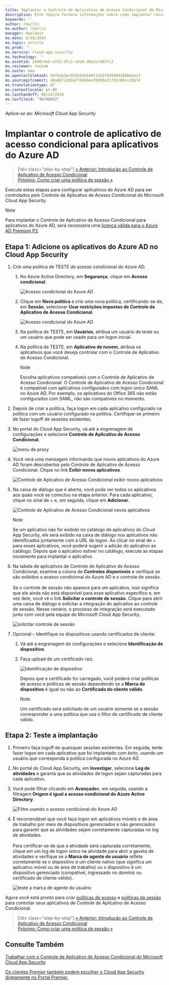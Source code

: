 ```yaml
---
title: Implantar o Controle de Aplicativo de Acesso Condicional do Microsoft Cloud App Security para aplicativos do Azure AD | Microsoft Docs
description: Este tópico fornece informações sobre como implantar recursos de proxy reverso do Controle de Aplicativo de Acesso Condicional do Microsoft Cloud App Security para aplicativos do Azure AD.
keywords: ''
author: rkarlin
ms.author: rkarlin
manager: mbaldwin
ms.date: 6/18/2018
ms.topic: article
ms.prod: ''
ms.service: cloud-app-security
ms.technology: ''
ms.assetid: 2490c5e5-e723-4fc2-a5e0-d0a3a7d01fc2
ms.reviewer: reutam
ms.suite: ems
ms.openlocfilehash: 54fbda3ec925643e640f31b5f6493843886dea13
ms.sourcegitcommit: 49a06f2169af74304eef0288e31783c06ccd3b74
ms.translationtype: HT
ms.contentlocale: pt-BR
ms.lasthandoff: 06/24/2018
ms.locfileid: "36746952"
---
```

*Aplica-se ao: Microsoft Cloud App Security*

# <a name="deploy-conditional-access-app-control-for-azure-ad-apps"></a>Implantar o controle de aplicativo de acesso condicional para aplicativos do Azure AD

>[!div class="step-by-step"]
[« Anterior: Introdução ao Controle de Aplicativo de Acesso Condicional](proxy-intro-aad.md)<br>
[Próximo: Como criar uma política de sessão »](session-policy-aad.md)


Execute estas etapas para configurar aplicativos do Azure AD para ser controlados pelo Controle de Aplicativo de Acesso Condicional do Microsoft Cloud App Security.

> [!NOTE]
> Para implantar o Controle de Aplicativo de Acesso Condicional para aplicativos do Azure AD, será necessária uma [licença válida para o Azure AD Premium P2](https://docs.microsoft.com/azure/active-directory/license-users-groups).

## <a name="step-1-add-azure-ad-apps-in-cloud-app-security"></a>Etapa 1: Adicione os aplicativos do Azure AD no Cloud App Security  

1. Crie uma política de TESTE de acesso condicional do Azure AD.

   1. No Azure Active Directory, em **Segurança**, clique em **Acesso condicional**.

      ![Acesso condicional do Azure AD](./media/aad-conditional-access.png)

   2. Clique em **Nova política** e crie uma nova política, certificando-se de, em **Sessão**, selecionar **Usar restrições impostas de Controle de Aplicativo de Acesso Condicional**.

      ![Acesso condicional do Azure AD](./media/proxy-deploy-restrictions-aad.png)

   3. Na política de TESTE, em **Usuários**, atribua um usuário de teste ou um usuário que pode ser usado para um logon inicial.
    
   4. Na política de TESTE, em **Aplicativo de nuvem**, atribua os aplicativos que você deseja controlar com o Controle de Aplicativo de Acesso Condicional. 

      > [!NOTE]
      >Escolha aplicativos compatíveis com o Controle de Aplicativo de Acesso Condicional. O Controle de Aplicativo de Acesso Condicional é compatível com aplicativos configurados com logon único SAML no Azure AD. Por exemplo, os aplicativos do Office 365 não estão configurados com SAML, não são compatíveis no momento.


2. Depois de criar a política, faça logon em cada aplicativo configurado na política com um usuário configurado na política. Certifique-se primeiro de fazer logoff de sessões existentes.

3. No portal do Cloud App Security, vá até a engrenagem de configurações e selecione **Controle de Aplicativo de Acesso Condicional**. 
    
     ![menu de proxy](./media/proxy-menu.png)

4. Você verá uma mensagem informando que novos aplicativos do Azure AD foram descobertos pelo Controle de Aplicativo de Acesso Condicional. Clique no link **Exibir novos aplicativos**.

   ![Controle de Aplicativo de Acesso Condicional exibir novos aplicativos](./media/proxy-view-new-apps.png)

5. Na caixa de diálogo que é aberta, você pode ver todos os aplicativos aos quais você se conectou na etapa anterior. Para cada aplicativo, clique no sinal de + e, em seguida, clique em **Adicionar**.

   ![Controle de Aplicativo de Acesso Condicional novos aplicativos](./media/proxy-new-app.png)

   > [!NOTE]
   > Se um aplicativo não for exibido no catálogo de aplicativos do Cloud App Security, ele será exibido na caixa de diálogo nos aplicativos não identificados juntamente com a URL de logon. Ao clicar no sinal de + para esses aplicativos, você poderá sugerir a adição do aplicativo ao catálogo. Depois que o aplicativo estiver no catálogo, execute as etapas novamente para implantar o aplicativo. 

6. Na tabela de aplicativos de Controle de Aplicativo de Acesso Condicional, examine a coluna de **Controles disponíveis** e verifique se são exibidos o acesso condicional do Azure AD e o controle de sessão. <br></br>Se o controle de sessão não aparece para um aplicativo, isso significa que ele ainda não está disponível para esse aplicativo específico e, em vez dele, você vê o link **Solicitar o controle de sessão**. Clique para abrir uma caixa de diálogo e solicitar a integração do aplicativo ao controle de sessão. Nesse cenário, o processo de integração será executado junto com você pela equipe do Microsoft Cloud App Security.
  
   ![solicitar controle de sessão](./media/proxy-view-new-apps.png)

7. Opcional – Identifique os dispositivos usando certificados de cliente:

   1. Vá até a engrenagem de configurações e selecione **Identificação de dispositivo**.

   2. Faça upload de um certificado raiz.

      ![Identificação de dispositivo](./media/device-identification.png)
 
      Depois que o certificado for carregado, você poderá criar políticas de acesso e políticas de sessão dependendo se a **Marca do dispositivo** é igual ou não ao **Certificado do cliente válido**.
 
      > [!NOTE]
      >Um certificado será solicitado de um usuário somente se a sessão corresponder a uma política que usa o filtro de certificado de cliente válido. 

## <a name="step-2-test-the-deployment"></a>Etapa 2: Teste a implantação

1. Primeiro faça logoff de quaisquer sessões existentes. Em seguida, tente fazer logon em cada aplicativo que foi implantado com êxito, usando um usuário que corresponda à política configurada no Azure AD. 

2. No portal do Cloud App Security, em **Investigar**, selecione **Log de atividades** e garanta que as atividades de logon sejam capturadas para cada aplicativo.

3. Você pode filtrar clicando em **Avançado**e, em seguida, usando a filtragem **Origem é igual a acesso condicional do Azure Active Directory**.

    ![Filtre usando o acesso condicional do Azure AD](./media/sso-logon.png)

4. É recomendável que você faça logon em aplicativos móveis e de área de trabalho por meio de dispositivos gerenciados e não gerenciados para garantir que as atividades sejam corretamente capturadas no log de atividades.<br></br>
   Para certificar-se de que a atividade será capturada corretamente, clique em um log de logon único na atividade para abrir a gaveta de atividades e verifique se a **Marca de agente do usuário** reflete corretamente se o dispositivo é um cliente nativo (que significa um aplicativo móvel ou de área de trabalho) ou o dispositivo é um dispositivo gerenciado (compatível, ingressado no domínio ou certificado de cliente válido).
 
   ![teste a marca de agente do usuário](./media/domain-joined.png)


Agora você está pronto para criar [políticas de acesso](access-policy-aad.md) e [políticas de sessão](session-policy-aad.md) para controlar seus aplicativos de Controle de Aplicativo de Acesso Condicional.


>[!div class="step-by-step"]
[« Anterior: Introdução ao Controle de Aplicativo de Acesso Condicional](proxy-intro-aad.md)<br>
[Próximo: Como criar uma política de sessão »](session-policy-aad.md)


## <a name="see-also"></a>Consulte Também  
[Trabalhar com o Controle de Aplicativo de Acesso Condicional do Microsoft Cloud App Security](proxy-intro-aad.md)   

[Os clientes Premier também podem escolher o Cloud App Security diretamente no Portal Premier.](https://premier.microsoft.com/)  
  